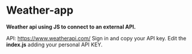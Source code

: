 # Weather-app
**Weather api using JS to connect to an external API.**

API: https://www.weatherapi.com/
Sign in and copy your API key.
Edit the **index.js** adding your personal API KEY.
